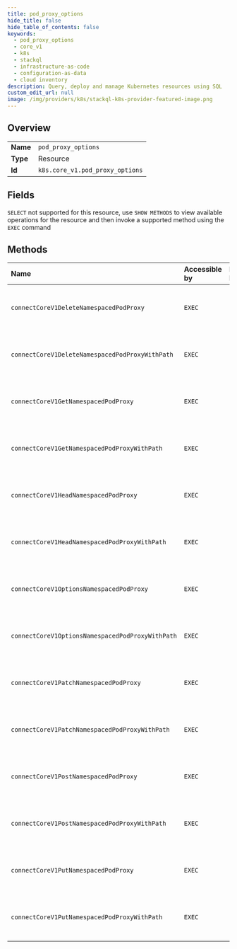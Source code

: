 ```yaml
---
title: pod_proxy_options
hide_title: false
hide_table_of_contents: false
keywords:
  - pod_proxy_options
  - core_v1
  - k8s    
  - stackql
  - infrastructure-as-code
  - configuration-as-data
  - cloud inventory
description: Query, deploy and manage Kubernetes resources using SQL
custom_edit_url: null
image: /img/providers/k8s/stackql-k8s-provider-featured-image.png
---
```

  
    

## Overview
<table><tbody>
<tr><td><b>Name</b></td><td><code>pod_proxy_options</code></td></tr>
<tr><td><b>Type</b></td><td>Resource</td></tr>
<tr><td><b>Id</b></td><td><code>k8s.core_v1.pod_proxy_options</code></td></tr>
</tbody></table>

## Fields
`SELECT` not supported for this resource, use `SHOW METHODS` to view available operations for the resource and then invoke a supported method using the `EXEC` command  
## Methods
| Name | Accessible by | Required Params | Description |
|:-----|:--------------|:----------------|:------------|
| `connectCoreV1DeleteNamespacedPodProxy` | `EXEC` | `name, namespace` | connect DELETE requests to proxy of Pod |
| `connectCoreV1DeleteNamespacedPodProxyWithPath` | `EXEC` | `name, namespace, path` | connect DELETE requests to proxy of Pod |
| `connectCoreV1GetNamespacedPodProxy` | `EXEC` | `name, namespace` | connect GET requests to proxy of Pod |
| `connectCoreV1GetNamespacedPodProxyWithPath` | `EXEC` | `name, namespace, path` | connect GET requests to proxy of Pod |
| `connectCoreV1HeadNamespacedPodProxy` | `EXEC` | `name, namespace` | connect HEAD requests to proxy of Pod |
| `connectCoreV1HeadNamespacedPodProxyWithPath` | `EXEC` | `name, namespace, path` | connect HEAD requests to proxy of Pod |
| `connectCoreV1OptionsNamespacedPodProxy` | `EXEC` | `name, namespace` | connect OPTIONS requests to proxy of Pod |
| `connectCoreV1OptionsNamespacedPodProxyWithPath` | `EXEC` | `name, namespace, path` | connect OPTIONS requests to proxy of Pod |
| `connectCoreV1PatchNamespacedPodProxy` | `EXEC` | `name, namespace` | connect PATCH requests to proxy of Pod |
| `connectCoreV1PatchNamespacedPodProxyWithPath` | `EXEC` | `name, namespace, path` | connect PATCH requests to proxy of Pod |
| `connectCoreV1PostNamespacedPodProxy` | `EXEC` | `name, namespace` | connect POST requests to proxy of Pod |
| `connectCoreV1PostNamespacedPodProxyWithPath` | `EXEC` | `name, namespace, path` | connect POST requests to proxy of Pod |
| `connectCoreV1PutNamespacedPodProxy` | `EXEC` | `name, namespace` | connect PUT requests to proxy of Pod |
| `connectCoreV1PutNamespacedPodProxyWithPath` | `EXEC` | `name, namespace, path` | connect PUT requests to proxy of Pod |
